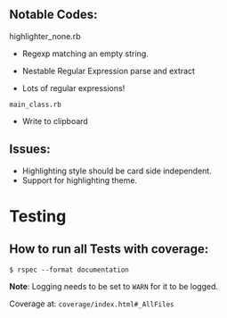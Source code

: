 Notable Codes:
--------------

highlighter_none.rb
- Regexp matching an empty string.

- Nestable Regular Expression parse and extract
- Lots of regular expressions!

`main_class.rb`
- Write to clipboard


Issues:
-------
- Highlighting style should be card side independent.
- Support for highlighting theme.


# Testing

How to run all Tests with coverage:
------------

```
$ rspec --format documentation
```

**Note**: Logging needs to be set to `WARN` for it to be logged.

Coverage at: `coverage/index.html#_AllFiles`


